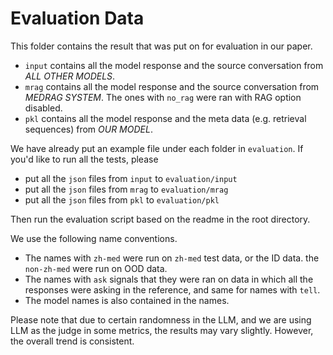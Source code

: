 # Evaluation Data

This folder contains the result that was put on for evaluation in our paper.

- `input` contains all the model response and the source conversation from *ALL OTHER MODELS*.
- `mrag` contains all the model response and the source conversation from *MEDRAG SYSTEM*. The ones with `no_rag` were ran with RAG option disabled.
- `pkl` contains all the model response and the meta data (e.g. retrieval sequences) from *OUR MODEL*.

We have already put an example file under each folder in `evaluation`. If you'd like to run all the tests, please

- put all the `json` files from `input` to `evaluation/input`
- put all the `json` files from `mrag` to `evaluation/mrag`
- put all the `json` files from `pkl` to `evaluation/pkl`

Then run the evaluation script based on the readme in the root directory.

We use the following name conventions.

- The names with `zh-med` were run on `zh-med` test data, or the ID data. the `non-zh-med` were run on OOD data.
- The names with `ask` signals that they were ran on data in which all the responses were asking in the reference, and same for names with `tell`.
- The model names is also contained in the names.

Please note that due to certain randomness in the LLM, and we are using LLM as the judge in some metrics, the results may vary slightly. However, the overall trend is consistent.
